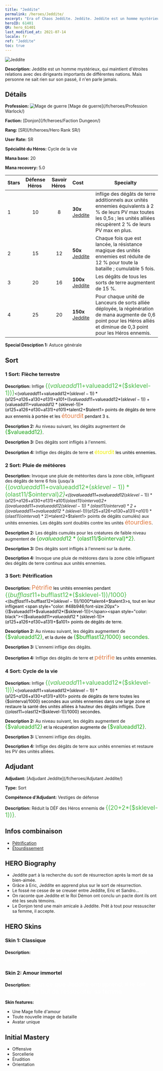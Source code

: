 ```yaml
---
title: "Jeddite"
permalink: /heroes/Jeddite/
excerpt: "Era of Chaos Jeddite. Jeddite. Jeddite est un homme mystérieux, qui maintient d'étroites relations avec des dirigeants importants de différentes nations. Mais personne ne sait rien sur son passé, il n'en parle jamais."
heroID: 61401
QR: hero_61401
last_modified_at: 2021-07-14
locale: fr
ref: "Jeddite"
toc: true
---
```

  ![Jeddite](/images/h/h_Jeddite.jpg)

 **Description:** Jeddite est un homme mystérieux, qui maintient d'étroites relations avec des dirigeants importants de différentes nations. Mais personne ne sait rien sur son passé, il n'en parle jamais.
## Détails
 **Profession:** ![Mage de guerre](/images/h/h_prof_11.png)  [Mage de guerre](/fr/heroes/Profession Warlock/)

 **Faction:** [Donjon](/fr/heroes/Faction Dungeon/)

 **Rang:** [SR](/fr/heroes/Hero Rank SR/)

 **User Rate:** SR

 **Spécialité du Héros:** Cycle de la vie

 **Mana base:** 20

 **Mana recovery:** 5.0


  | Stars | Défense Héros  | Savoir Héros  | Cost |     Specialty     |
  |---------|:---------------:|:---------------:|:--|--------------------|
  |    1    | 10 | 8 | **30x** [Jeddite](/ItemsFR/her_391/) | <Cycle de la vie> inflige des dégâts de terre additionnels aux unités ennemies équivalents à 2 % de leurs PV max toutes les 0,5s ; les unités alliées récupèrent 2 % de leurs PV max en plus. |
  |    2    | 15 | 12 | **50x** [Jeddite](/ItemsFR/her_391/) | Chaque fois que <Cycle de la vie> est lancée, la résistance magique des unités ennemies est réduite de 12 % pour toute la bataille ; cumulable 5 fois. |
  |    3    | 20 | 16 | **100x** [Jeddite](/ItemsFR/her_391/) | Les dégâts de tous les sorts de terre augmentent de 15 %. |
  |    4    | 25 | 20 | **150x** [Jeddite](/ItemsFR/her_391/) | Pour chaque unité de Lanceurs de sorts alliée déployée, la régénération de mana augmente de 0,6 point pour les Héros alliés et diminue de 0,3 point pour les Héros ennemis. |

 **Special Desciption 1:** Astuce générale

## Sort
### 1 Sort: Flèche terrestre
 **Description:** Inflige <span style="color: #48b946;font-size:20px">{($valueadd11+$valueadd12*($sklevel-1))}</span><span style="color: black"><($valueadd11+$valueadd12*($sklevel-1))*($a125+$a126+$a130+$a131)+$a101+(($valueadd11+$valueadd12*($sklevel-1))+($valueadd11+$valueadd12*($sklevel-1))*($a125+$a126+$a130+$a131)+$a101)*$talent2+$talent1> points de dégâts de terre aux ennemis à portée et les <span style="color: #e07c44;font-size:20px">étourdit</span><span style="color: black"> pendant 3 s.

 **Description 2:** Au niveau suivant, les dégâts augmentent de <span style="color: #1ca216;font-size:18px">{$valueadd12}</span><span style="color: black">.

 **Description 3:** Des dégâts sont infligés à l'ennemi.

 **Description 4:** Inflige des dégâts de terre et <span style="color: #f0f000;font-size:18px">étourdit</span><span style="color: black"> les unités ennemies.

### 2 Sort: Pluie de météores
 **Description:** Invoque une pluie de météorites dans la zone cible, infligeant des dégâts de terre 6 fois (jusqu'à <span style="color: #48b946;font-size:20px">{($ovalueadd11+$ovalueadd12*($sklevel-1))*($olast11/$ointerval)*2}</span><span style="color: black"><(($ovalueadd11+$ovalueadd12*($sklevel-1))*($a125+$a126+$a130+$a131)+$a101)*($olast11/$ointerval)*2+(($ovalueadd11+$ovalueadd12*($sklevel-1))*($olast11/$ointerval)*2+(($ovalueadd11+$ovalueadd12*($sklevel-1))*($a125+$a126+$a130+$a131)+$a101)*($olast11/$ointerval)*2)*$talent2+$talent1> points de dégâts cumulés) aux unités ennemies. Les dégâts sont doublés contre les unités <span style="color: #e07c44;font-size:20px">étourdies</span><span style="color: black">.

 **Description 2:** Les dégâts cumulés pour les créatures de faible niveau augmentent de <span style="color: #1ca216;font-size:18px">{$ovalueadd12*($olast11/$ointerval)*2}</span><span style="color: black">.

 **Description 3:** Des dégâts sont infligés à l'ennemi sur la durée.

 **Description 4:** Invoque une pluie de météores dans la zone cible infligeant des dégâts de terre continus aux unités ennemies.

### 3 Sort: Pétrification
 **Description:** <span style="color: #e07c44;font-size:20px">Pétrifie</span><span style="color: black"> les unités ennemies pendant <span style="color: #48b946;font-size:20px">{($bufflast11+$bufflast12*($sklevel-1))/1000}</span><span style="color: black"><($bufflast11+$bufflast12*($sklevel-1))/1000*$talent4+$talent3>s, tout en leur infligeant <span style="color: #48b946;font-size:20px">{($valueadd11+$valueadd12*($sklevel-1))}</span><span style="color: black"><($valueadd11+$valueadd12*($sklevel-1))*($a125+$a126+$a130+$a131)+$a101> points de dégâts de terre.

 **Description 2:** Au niveau suivant, les dégâts augmentent de <span style="color: #1ca216;font-size:18px">{$valueadd12}</span><span style="color: black">, et la durée de <span style="color: #1ca216;font-size:18px">{$bufflast12/1000} secondes.</span><span style="color: black">

 **Description 3:** L'ennemi inflige des dégâts.

 **Description 4:** Inflige des dégâts de terre et <span style="color: #e07c44;font-size:20px">pétrifie</span><span style="color: black"> les unités ennemies.

### 4 Sort: Cycle de la vie
 **Description:** Inflige <span style="color: #48b946;font-size:20px">{($valueadd11+$valueadd12*($sklevel-1))}</span><span style="color: black"><($valueadd11+$valueadd12*($sklevel-1))*($a125+$a126+$a130+$a131)+$a101> points de dégâts de terre toutes les {$ointerval/1000} secondes aux unités ennemies dans une large zone et restaure la santé des unités alliées à hauteur des dégâts infligés. Dure {($olast11+$olast12*($sklevel-1))/1000} secondes.

 **Description 2:** Au niveau suivant, les dégâts augmentent de <span style="color: #1ca216;font-size:18px">{$valueadd12}</span><span style="color: black"> et la récupération augmente de <span style="color: #1ca216;font-size:18px">{$valueadd12}</span><span style="color: black">.

 **Description 3:** L'ennemi inflige des dégâts.

 **Description 4:** Inflige des dégâts de terre aux unités ennemies et restaure les PV des unités alliées.


## Adjudant

 **Adjudant:**  [Adjudant Jeddite](/fr/heroes/Adjutant Jeddite/) 

 **Type:**  Sort 

 **Compétence d'Adjudant:**  Vestiges de défense 

 **Description:** Réduit la DÉF des Héros ennemis de <span style="color: #48b946;font-size:20px">{(20+2*($sklevel-1))}</span><span style="color: black">.

## Infos combinaison

* [Pétrification](/fr/combination/Pétrification/) 
* [Étourdissement](/fr/combination/Étourdissement/) 

## HERO Biography
   - Jeddite part à la recherche du sort de résurrection après la mort de sa bien-aimée.
   - Grâce à Eric, Jeddite en apprend plus sur le sort de résurrection.
   - Le fossé ne cesse de se creuser entre Jeddite, Eric et Sandro...
   - On raconte que Jeddite et le Roi Démon ont conclu un pacte dont ils ont été les seuls témoins.
   - Le Donjon tend une main amicale à Jeddite. Prêt à tout pour ressusciter sa femme, il accepte.

## HERO Skins
### Skin 1: **Classique**

 **Description:** <span style="color: #ffffff;font-size:20px">Il est inutile d'évoquer la compréhension qu'ont les nécromanciens de la mort.</span>


### Skin 2: **Amour immortel**

 **Description:** <span style="color: #ffffff;font-size:20px">Tout ce que Jeddite entreprend, il le fait dans le seul but de ressusciter sa femme.</span>

 **Skin features:** 

   - Une Mage folle d'amour
   - Toute nouvelle image de bataille
   - Avatar unique


## Initial Mastery
   - Offensive
   - Sorcellerie
   - Érudition
   - Orientation
